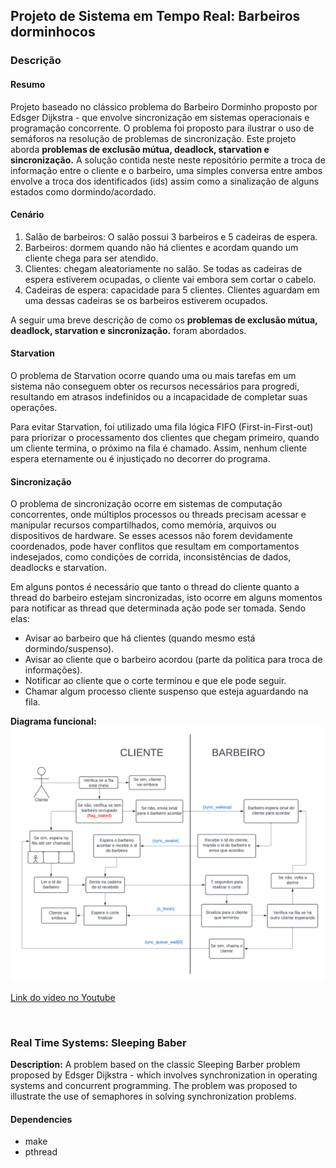 <h2>Projeto de Sistema em Tempo Real: Barbeiros dorminhocos </h2>

<h3>Descrição</h3>
<h4>Resumo</h4> 
<span>Projeto baseado no clássico problema do Barbeiro Dorminho proposto por Edsger Dijkstra - que envolve sincronização em sistemas operacionais e programação concorrente. O problema foi proposto para ilustrar o uso de semáforos na resolução de problemas de sincronização. Este projeto aborda <b>problemas de exclusão mútua, deadlock, starvation e sincronização.</b> A solução contida neste neste repositório permite a troca de informação entre o cliente e o barbeiro, uma simples conversa entre ambos envolve a troca dos identificados (ids) assim como a sinalização de alguns estados como dormindo/acordado.
</span>

<h4>Cenário</h4>
<ol>
    <li>Salão de barbeiros: O salão possui 3 barbeiros e 5 cadeiras de espera.</li>
    <li>Barbeiros: dormem quando não há clientes e acordam quando um cliente chega para ser atendido.</li>
    <li>Clientes: chegam aleatoriamente no salão. Se todas as cadeiras de espera estiverem ocupadas, o cliente vai embora sem cortar o cabelo.</li>
    <li>Cadeiras de espera: capacidade para 5 clientes. Clientes aguardam em uma dessas cadeiras se os barbeiros estiverem ocupados.</li>
</ol>

A seguir uma breve descrição de como os <b>problemas de exclusão mútua, deadlock, starvation e sincronização.</b> foram abordados.

<h4>Starvation</h4>
<span>O problema de Starvation ocorre quando uma ou mais tarefas em um sistema não conseguem obter os recursos necessários para progredi, resultando em atrasos indefinidos ou a incapacidade de completar suas operações.</span>

<br>

<span> Para evitar Starvation, foi utilizado uma fila lógica FIFO (First-in-First-out) para priorizar o processamento dos clientes que chegam primeiro, quando um cliente termina, o próximo na fila é chamado. Assim, nenhum cliente espera eternamente ou é injustiçado no decorrer do programa. </span>

<h4>Sincronização</h4>
<span>O problema de sincronização ocorre em sistemas de computação concorrentes, onde múltiplos processos ou threads precisam acessar e manipular recursos compartilhados, como memória, arquivos ou dispositivos de hardware. Se esses acessos não forem devidamente coordenados, pode haver conflitos que resultam em comportamentos indesejados, como condições de corrida, inconsistências de dados, deadlocks e starvation.</span>

<br>

<span> Em alguns pontos é necessário que tanto o thread do cliente quanto a thread do barbeiro estejam sincronizadas, isto ocorre em alguns momentos para notificar as thread que determinada ação pode ser tomada. Sendo elas:</span>
<ul>
    <li> Avisar ao barbeiro que há clientes (quando mesmo está dormindo/suspenso).
    <li> Avisar ao cliente que o barbeiro acordou (parte da politica para troca de informações).
    <li> Notificar ao cliente que o corte terminou e que ele pode seguir.
    <li> Chamar algum processo cliente suspenso que esteja aguardando na fila.
</ul>

<b>Diagrama funcional:</b>
![Diagrama](img/Diagram.png)
 
[Link do video no Youtube](https://youtu.be/zURhDanFUwM)

<br>

<h3> Real Time Systems: Sleeping Baber </h3>
<span><b>Description:</b> A problem based on the classic Sleeping Barber problem proposed by Edsger Dijkstra - which involves synchronization in operating systems and concurrent programming. The problem was proposed to illustrate the use of semaphores in solving synchronization problems.</span>

<h4>Dependencies</h4>
<ul>
    <li> make
    <li> pthread
</ul>


